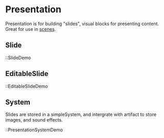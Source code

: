 # Presentation

Presentation is for building "slides", visual blocks
for presenting content. Great for use in [scenes](../Scene).

## Slide

::SlideDemo

## EditableSlide

::EditableSlideDemo

## System

Slides are stored in a simpleSystem, and intergrate
with artifact to store images, and sound effects.

::PresentationSystemDemo
